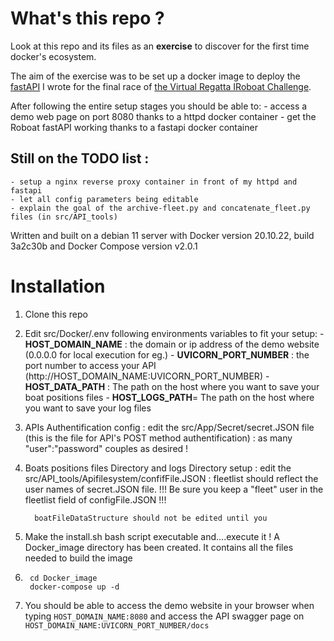 # What's this repo ?

Look at this repo and its files as an **exercise** to discover for the first time docker's ecosystem.

The aim of the exercise was to be set up a docker image to deploy the [fastAPI](https://github.com/guime7000/RoboatAPI) I wrote for the final race of [the Virtual Regatta IRoboat Challenge](https://www.virtualregatta.com/fr/deep-sea-the-iroboat-challenge/).

After following the entire setup stages you should be able to:
    - access a demo web page on port 8080 thanks to a httpd docker container
    - get the Roboat fastAPI working thanks to a fastapi docker container

## Still on the TODO list :
    - setup a nginx reverse proxy container in front of my httpd and fastapi
    - let all config parameters being editable
    - explain the goal of the archive-fleet.py and concatenate_fleet.py files (in src/API_tools)

Written and built on a debian 11 server 
with Docker version 20.10.22, build 3a2c30b
and Docker Compose version v2.0.1

#  Installation

1. Clone this repo

2. Edit src/Docker/.env following environments variables to fit your setup:
        - **HOST_DOMAIN_NAME** : the domain or ip address of the demo website (0.0.0.0 for local execution for eg.)
        - **UVICORN_PORT_NUMBER** : the port number to access your API (http://HOST_DOMAIN_NAME:UVICORN_PORT_NUMBER)
        - **HOST_DATA_PATH** : The path on the host where you want to save your boat positions files
        - **HOST_LOGS_PATH**= The path on the host where you want to save your log files

3. APIs Authentification config :
        edit the src/App/Secret/secret.JSON file (this is the file for API's POST method authentification) : as many "user":"password" couples as desired !
        
4. Boats positions files Directory and logs Directory setup :
         edit the src/API_tools/Apifilesystem/confifFile.JSON : fleetlist should reflect the user names of secret.JSON file. 
         !!! Be sure you keep a "fleet" user in the fleetlist field of configFile.JSON !!!
         
         boatFileDataStructure should not be edited until you 
         
 5. Make the install.sh bash script executable and....execute it ! 
         A Docker_image directory has been created. It contains all the files needed to build the image

6. ```
    cd Docker_image
    docker-compose up -d
    ```
7.  You should be able to access the demo website in your browser when typing ```HOST_DOMAIN_NAME:8080``` and access the API swagger page on ``` HOST_DOMAIN_NAME:UVICORN_PORT_NUMBER/docs```


 
 